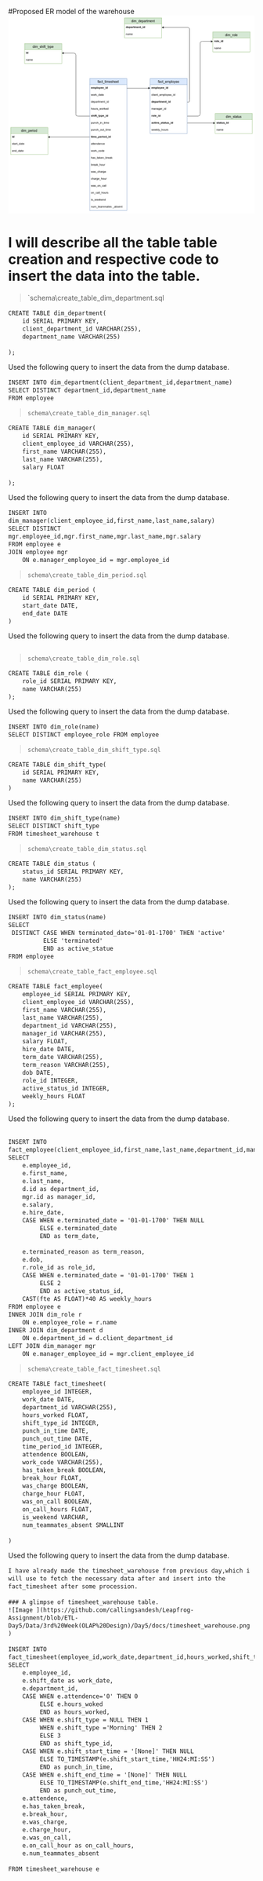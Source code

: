 #Proposed ER model of the warehouse
![Image](https://github.com/callingsandesh/Leapfrog-Assignment/blob/ETL-Day5/Data/3rd%20Week(OLAP%20Design)/Day5/docs/warehouse(employee%20and%20timesheet).png )

#  I will describe all the table table creation and respective code to insert the data into the table.
> `schema\create_table_dim_department.sql
```
CREATE TABLE dim_department(
    id SERIAL PRIMARY KEY,
    client_department_id VARCHAR(255),
    department_name VARCHAR(255)

);
```
Used the following query to insert the data from the dump database.
```
INSERT INTO dim_department(client_department_id,department_name)
SELECT DISTINCT department_id,department_name
FROM employee
```

> `schema\create_table_dim_manager.sql`
```
CREATE TABLE dim_manager(
	id SERIAL PRIMARY KEY,
	client_employee_id VARCHAR(255),
	first_name VARCHAR(255),
	last_name VARCHAR(255),
	salary FLOAT
	
);
```
Used the following query to insert the data from the dump database.
```
INSERT INTO dim_manager(client_employee_id,first_name,last_name,salary)
SELECT DISTINCT mgr.employee_id,mgr.first_name,mgr.last_name,mgr.salary
FROM employee e
JOIN employee mgr
	ON e.manager_employee_id = mgr.employee_id
```

> `schema\create_table_dim_period.sql`
```
CREATE TABLE dim_period (
    id SERIAL PRIMARY KEY,
    start_date DATE,
    end_date DATE
)
```
Used the following query to insert the data from the dump database.
```
```

> `schema\create_table_dim_role.sql`
```
CREATE TABLE dim_role (
    role_id SERIAL PRIMARY KEY,
    name VARCHAR(255)
);
```
Used the following query to insert the data from the dump database.
```
INSERT INTO dim_role(name) 
SELECT DISTINCT employee_role FROM employee
```

> `schema\create_table_dim_shift_type.sql`
```
CREATE TABLE dim_shift_type(
	id SERIAL PRIMARY KEY,
	name VARCHAR(255)
)
```
Used the following query to insert the data from the dump database.
```
INSERT INTO dim_shift_type(name)
SELECT DISTINCT shift_type
FROM timesheet_warehouse t
```

> `schema\create_table_dim_status.sql`
```
CREATE TABLE dim_status (
    status_id SERIAL PRIMARY KEY,
    name VARCHAR(255)
);
```
Used the following query to insert the data from the dump database.
```
INSERT INTO dim_status(name)
SELECT 
 DISTINCT CASE WHEN terminated_date='01-01-1700' THEN 'active'
	      ELSE 'terminated'
	      END as active_statue
FROM employee
```

> `schema\create_table_fact_employee.sql`
```
CREATE TABLE fact_employee(
    employee_id SERIAL PRIMARY KEY,
    client_employee_id VARCHAR(255),
    first_name VARCHAR(255),
    last_name VARCHAR(255),
    department_id VARCHAR(255),
    manager_id VARCHAR(255),
    salary FLOAT,
    hire_date DATE,
    term_date VARCHAR(255),
    term_reason VARCHAR(255),
    dob DATE,
    role_id INTEGER,
    active_status_id INTEGER,
    weekly_hours FLOAT
);
```
Used the following query to insert the data from the dump database.
```

INSERT INTO fact_employee(client_employee_id,first_name,last_name,department_id,manager_id,salary,hire_date,term_date,term_reason,dob,role_id,active_status_id,weekly_hours)
SELECT
	e.employee_id,
	e.first_name,
	e.last_name,
	d.id as department_id,
	mgr.id as manager_id,
	e.salary,
	e.hire_date,
	CASE WHEN e.terminated_date = '01-01-1700' THEN NULL
		 ELSE e.terminated_date
		 END as term_date,
	
	e.terminated_reason as term_reason,
	e.dob,
	r.role_id as role_id,
	CASE WHEN e.terminated_date = '01-01-1700' THEN 1
		 ELSE 2
		 END as active_status_id,
	CAST(fte AS FLOAT)*40 AS weekly_hours
FROM employee e
INNER JOIN dim_role r
	ON e.employee_role = r.name
INNER JOIN dim_department d
	ON e.department_id = d.client_department_id
LEFT JOIN dim_manager mgr
	ON e.manager_employee_id = mgr.client_employee_id
```

> `schema\create_table_fact_timesheet.sql`
```
CREATE TABLE fact_timesheet(
    employee_id INTEGER,
    work_date DATE,
    department_id VARCHAR(255),
    hours_worked FLOAT,
    shift_type_id INTEGER,
    punch_in_time DATE,
    punch_out_time DATE,
    time_period_id INTEGER,
    attendence BOOLEAN,
    work_code VARCHAR(255),
    has_taken_break BOOLEAN,
    break_hour FLOAT,
    was_charge BOOLEAN,
    charge_hour FLOAT,
    was_on_call BOOLEAN,
    on_call_hours FLOAT,
    is_weekend VARCHAR,
    num_teammates_absent SMALLINT

)
```
Used the following query to insert the data from the dump database.
```
I have already made the timesheet_warehouse from previous day,which i will use to fetch the necessary data after and insert into the fact_timesheet after some procession.

### A glimpse of timesheet_warehouse table.
![Image ](https://github.com/callingsandesh/Leapfrog-Assignment/blob/ETL-Day5/Data/3rd%20Week(OLAP%20Design)/Day5/docs/timesheet_warehouse.png )

INSERT INTO fact_timesheet(employee_id,work_date,department_id,hours_worked,shift_type_id,punch_in_time,punch_out_time,attendence,has_taken_break,break_hour,was_charge,charge_hour,was_on_call,on_call_hours,is_weekend,num_teammates_absent)
SELECT 
	e.employee_id,
	e.shift_date as work_date,
	e.department_id,
	CASE WHEN e.attendence='0' THEN 0
		 ELSE e.hours_woked
		 END as hours_worked,
	CASE WHEN e.shift_type = NULL THEN 1
		 WHEN e.shift_type ='Morning' THEN 2
		 ELSE 3
		 END as shift_type_id,
	CASE WHEN e.shift_start_time = '[None]' THEN NULL
		 ELSE TO_TIMESTAMP(e.shift_start_time,'HH24:MI:SS')
		 END as punch_in_time,
	CASE WHEN e.shift_end_time = '[None]' THEN NULL
		 ELSE TO_TIMESTAMP(e.shift_end_time,'HH24:MI:SS')
		 END as punch_out_time,
	e.attendence,
	e.has_taken_break,
	e.break_hour,
	e.was_charge,
	e.charge_hour,
	e.was_on_call,
	e.on_call_hour as on_call_hours,
	e.num_teammates_absent

FROM timesheet_warehouse e
```
